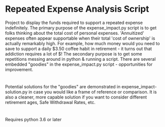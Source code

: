 # Repeated Expense Analysis Script
Project to display the funds required to support a repeated expense indefinitely. The primary purpose of the expense_impact.py script is to get folks thinking about the total cost of personal expenses. 'Annuitized' expenses often appear supportable when their total 'cost of ownership' is actually remarkably high. For example, how much money would you need to save to support a daily $3.50 coffee habit in retirement - it turns out that addiction requires a lot of $! The secondary purpose is to get some repetitions messing around in python & running a script. There are several embedded "goodies" in the expense_impact.py script - opportunities for improvement.
#
Potential solutions for the "goodies" are demonstrated in expense_impact-solution.py in case you would like a frame of reference or comparison. It is also a cleaner, more capable solution if you want to consider different retirement ages, Safe Withdrawal Rates, etc.
# 
Requires python 3.6 or later
